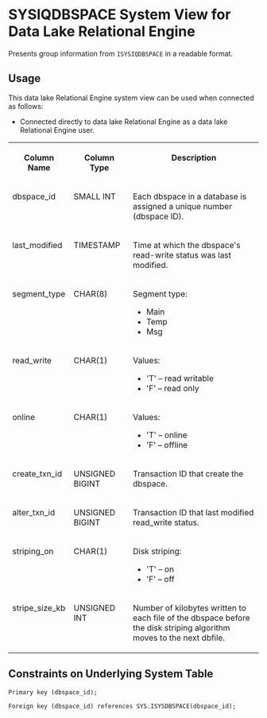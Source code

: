 <!-- loioa5cd985c84f21015a1d0b5c09cd96cb1 -->

# SYSIQDBSPACE System View for Data Lake Relational Engine

Presents group information from `ISYSIQDBSPACE` in a readable format.



<a name="loioa5cd985c84f21015a1d0b5c09cd96cb1__section_v1w_qbq_b4b"/>

## Usage

This data lake Relational Engine system view can be used when connected as follows:

-   Connected directly to data lake Relational Engine as a data lake Relational Engine user.


<table>
<tr>
<th valign="top">

Column Name

</th>
<th valign="top">

Column Type

</th>
<th valign="top">

Description

</th>
</tr>
<tr>
<td valign="top">

dbspace\_id

</td>
<td valign="top">

SMALL INT

</td>
<td valign="top">

Each dbspace in a database is assigned a unique number \(dbspace ID\).

</td>
</tr>
<tr>
<td valign="top">

last\_modified

</td>
<td valign="top">

TIMESTAMP

</td>
<td valign="top">

Time at which the dbspace's read-write status was last modified.

</td>
</tr>
<tr>
<td valign="top">

segment\_type

</td>
<td valign="top">

CHAR\(8\)

</td>
<td valign="top">

Segment type:

-   Main
-   Temp
-   Msg



</td>
</tr>
<tr>
<td valign="top">

read\_write

</td>
<td valign="top">

CHAR\(1\)

</td>
<td valign="top">

Values:

-   'T' – read writable
-   'F' – read only



</td>
</tr>
<tr>
<td valign="top">

online

</td>
<td valign="top">

CHAR\(1\)

</td>
<td valign="top">

Values:

-   'T' – online
-   'F' – offline



</td>
</tr>
<tr>
<td valign="top">

create\_txn\_id

</td>
<td valign="top">

UNSIGNED BIGINT

</td>
<td valign="top">

Transaction ID that create the dbspace.

</td>
</tr>
<tr>
<td valign="top">

alter\_txn\_id

</td>
<td valign="top">

UNSIGNED BIGINT

</td>
<td valign="top">

Transaction ID that last modified read\_write status.

</td>
</tr>
<tr>
<td valign="top">

striping\_on

</td>
<td valign="top">

CHAR\(1\)

</td>
<td valign="top">

Disk striping:

-   'T' – on
-   'F' – off



</td>
</tr>
<tr>
<td valign="top">

stripe\_size\_kb

</td>
<td valign="top">

UNSIGNED INT

</td>
<td valign="top">

Number of kilobytes written to each file of the dbspace before the disk striping algorithm moves to the next dbfile.

</td>
</tr>
</table>



## Constraints on Underlying System Table

```
Primary key (dbspace_id);
```

```
Foreign key (dbspace_id) references SYS.ISYSDBSPACE(dbspace_id);
```

